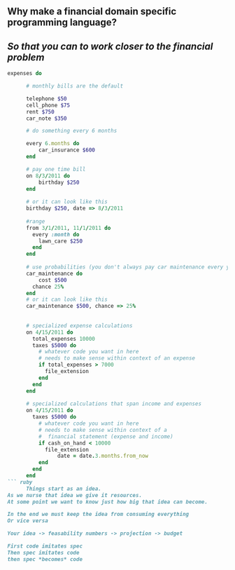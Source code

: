 Why make a financial domain specific programming language?  
--------------------------------------------------------
*So that you can to work closer to the financial problem*
--------------------------------------------------------
``` ruby
expenses do

	  # monthly bills are the default

	  telephone $50
	  cell_phone $75
	  rent $750
	  car_note $350

	  # do something every 6 months

	  every 6.months do
		  car_insurance $600
	  end

	  # pay one time bill
	  on 8/3/2011 do
		  birthday $250
	  end
  
	  # or it can look like this
	  birthday $250, date => 8/3/2011
  
	  #range
	  from 3/1/2011, 11/1/2011 do
	    every :month do
	  	  lawn_care $250
	  	end
	  end
  
	  # use probabilities (you don't always pay car maintenance every year)
	  car_maintenance do
		  cost $500
	    chance 25%
	  end
	  # or it can look like this
	  car_maintenance $500, chance => 25%
  
  
	  # specialized expense calculations
	  on 4/15/2011 do
	    total_expenses 10000
	  	taxes $5000 do
	  	  # whatever code you want in here
	  	  # needs to make sense within context of an expense
	  	  if total_expenses > 7000
	  	  	file_extension
	  	  end
	  	end
	  end
  
	  # specialized calculations that span income and expenses
	  on 4/15/2011 do
	  	taxes $5000 do
	  	  # whatever code you want in here
	  	  # needs to make sense within context of a 
	  	  #  financial statement (expense and income)
	  	  if cash_on_hand < 10000
	  	  	file_extension
	    		date = date.3.months.from_now
	  	  end
	  	end
	  end
``` ruby
	  Things start as an idea.  
As we nurse that idea we give it resources.  
At some point we want to know just how big that idea can become.

In the end we must keep the idea from consuming everything 
Or vice versa

Your idea -> feasability numbers -> projection -> budget

First code imitates spec
Then spec imitates code
then spec *becomes* code	
